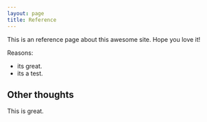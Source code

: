 ```yaml
---
layout: page
title: Reference
---
```


This is an reference page about this awesome site.
Hope you love it!

Reasons:
- its great.
- its a test.

## Other thoughts

This is great.
